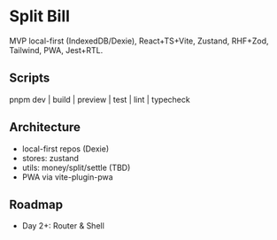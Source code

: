 # Split Bill
MVP local-first (IndexedDB/Dexie), React+TS+Vite, Zustand, RHF+Zod, Tailwind, PWA, Jest+RTL.

## Scripts
pnpm dev | build | preview | test | lint | typecheck

## Architecture
- local-first repos (Dexie)
- stores: zustand
- utils: money/split/settle (TBD)
- PWA via vite-plugin-pwa

## Roadmap
- Day 2+: Router & Shell
